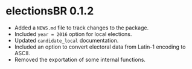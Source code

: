 # electionsBR 0.1.2

* Added a `NEWS.md` file to track changes to the package.
* Included `year = 2016` option for local elections.
* Updated `candidate_local` documentation.
* Included an option to convert electoral data from Latin-1 encoding to ASCII.
* Removed the exportation of some internal functions.



